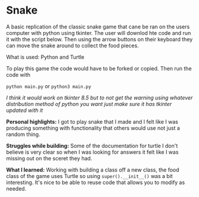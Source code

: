 # Snake

A basic replication of the classic snake game that cane be ran on the users computer with python using tkinter. The user will downlod hte code and run it with the script below. Then using the arrow buttons on their keyboard they can move the snake around to collect the food pieces. 

What is used: Python and Turtle

To play this game the code would have to be forked or copied. Then run the code with 

`python main.py` or `python3 main.py`

*I think it would work on tkinter 8.5 but to not get the warning using whatever distribution method of python you want just make sure it has tkinter updated with it*

**Personal highlights:**
I got to play snake that I made and I felt like I was producing something with functionality that others would use not just a random thing.

**Struggles while building:**
Some of the documentation for turtle I don't believe is very clear so when I was looking for answers it felt like I was missing out on the sceret they had.

**What I learned:**
Working with building a class off a new class, the food class of the game uses Turtle so using `super().__init__()` was a bit interesting. It's nice to be able to reuse code that allows you to modify as needed.
